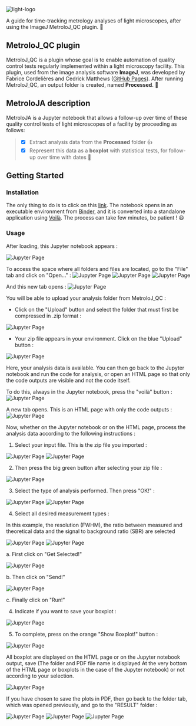 <picture>
 <source media="(prefers-color-scheme: dark)" srcset="https://github.com/CSaint-Hilaire/MetroloJA_Binder/blob/main/images/MetroloJA_logo_black.png">
 <img alt="light-logo" src="https://github.com/CSaint-Hilaire/MetroloJA_Binder/blob/main/images/MetroloJA_logo_white.png">
</picture>

A guide for time-tracking metrology analyses of light microscopes, after using the ImageJ MetroloJ_QC plugin. :tada:

## MetroloJ_QC plugin
MetroloJ_QC is a plugin whose goal is to enable automation of quality control tests regularly implemented within a light microscopy facility. This plugin, used from the image analysis software **ImageJ**, was developed by Fabrice Cordelières and Cedrick Matthews ([GitHub Pages](https://github.com/MontpellierRessourcesImagerie/MetroloJ_QC)). After running MetroloJ_QC, an output folder is created, named **Processed**. &#x1F4D7; 

## MetroloJA description
MetroloJA is a Jupyter notebook that allows a follow-up over time of these quality control tests of light microscopes of a facility by proceeding as follows: 
 > - [x] Extract analysis data from the **Processed** folder :+1:
 > - [x] Represent this data as a **boxplot** with statistical tests, for follow-up over time with dates :tada:

## Getting Started
### Installation
The only thing to do is to click on this [link](https://mybinder.org/v2/gh/CSaint-Hilaire/MetroloJA_Binder/HEAD?urlpath=tree%2Fmetroloj_analyze.ipynb). 
The notebook opens in an executable environment from [Binder](https://mybinder.readthedocs.io/en/latest/), and it is converted into a standalone application using [Voilà](https://voila.readthedocs.io/en/stable/using.html). The process can take few minutes, be patient ! :laughing:


### Usage
After loading, this Jupyter notebook appears :

![Jupyter Page](https://github.com/CSaint-Hilaire/MetroloJA_Binder/blob/main/images/usage_1.png) 

To access the space where all folders and files are located, go to the "File" tab and click on "Open..." :
![Jupyter Page](https://github.com/CSaint-Hilaire/MetroloJA_Binder/blob/main/images/usage_2.png) ![Jupyter Page](https://github.com/CSaint-Hilaire/MetroloJA_Binder/blob/main/images/usage_3.png) ![Jupyter Page](https://github.com/CSaint-Hilaire/MetroloJA_Binder/blob/main/images/usage_3bis.png)

And this new tab opens :
![Jupyter Page](https://github.com/CSaint-Hilaire/MetroloJA_Binder/blob/main/images/usage_4.png)

You will be able to upload your analysis folder from MetroloJ_QC :
 * Click on the "Upload" button and select the folder that must first be compressed in .zip format :
 
 ![Jupyter Page](https://github.com/CSaint-Hilaire/MetroloJA_Binder/blob/main/images/usage_5.png)
 
 * Your zip file appears in your environment. Click on the blue "Upload" button :
 
 ![Jupyter Page](https://github.com/CSaint-Hilaire/MetroloJA_Binder/blob/main/images/usage_6.png)
 
Here, your analysis data is available. You can then go back to the Jupyter notebook and run the code for analysis, or open an HTML page so that only the code outputs are visible and not the code itself.

To do this, always in the Jupyter notebook, press the "voilà" button : 
![Jupyter Page](https://github.com/CSaint-Hilaire/MetroloJA_Binder/blob/main/images/usage_7.png)

A new tab opens. This is an HTML page with only the code outputs :
![Jupyter Page](https://github.com/CSaint-Hilaire/MetroloJA_Binder/blob/main/images/usage_8.png)

Now, whether on the Jupyter notebook or on the HTML page, process the analysis data according to the following instructions : 
1. Select your input file. This is the zip file you imported :

![Jupyter Page](https://github.com/CSaint-Hilaire/MetroloJA_Binder/blob/main/images/usage_9.png) ![Jupyter Page](https://github.com/CSaint-Hilaire/MetroloJA_Binder/blob/main/images/usage_9bis.png)

2. Then press the big green button after selecting your zip file :

![Jupyter Page](https://github.com/CSaint-Hilaire/MetroloJA_Binder/blob/main/images/usage_10.png)

3. Select the type of analysis performed. Then press "OK!" :

![Jupyter Page](https://github.com/CSaint-Hilaire/MetroloJA_Binder/blob/main/images/usage_11.png) ![Jupyter Page](https://github.com/CSaint-Hilaire/MetroloJA_Binder/blob/main/images/usage_11bis.png)

4. Select all desired measurement types :

In this example, the resolution (FWHM), the ratio between measured and theoretical data and the signal to background ratio (SBR) are selected  

![Jupyter Page](https://github.com/CSaint-Hilaire/MetroloJA_Binder/blob/main/images/usage_12.png) ![Jupyter Page](https://github.com/CSaint-Hilaire/MetroloJA_Binder/blob/main/images/usage_12bis.png)

  a. First click on "Get Selected!"
  
  ![Jupyter Page](https://github.com/CSaint-Hilaire/MetroloJA_Binder/blob/main/images/usage_13.png)
  
  b. Then click on "Send!"
  
  ![Jupyter Page](https://github.com/CSaint-Hilaire/MetroloJA_Binder/blob/main/images/usage_13bis.png)
  
  c. Finally click on "Run!"

4. Indicate if you want to save your boxplot :

![Jupyter Page](https://github.com/CSaint-Hilaire/MetroloJA_Binder/blob/main/images/usage_14.png)

5. To complete, press on the orange "Show Boxplot!" button :

![Jupyter Page](https://github.com/CSaint-Hilaire/MetroloJA_Binder/blob/main/images/usage_15.png)

All boxplot are displayed on the HTML page or on the Jupyter notebook output, save (The folder and PDF file name is displayed At the very bottom of the HTML page or boxplots in the case of the Jupyter notebook) or not according to your selection.

![Jupyter Page](https://github.com/CSaint-Hilaire/MetroloJA_Binder/blob/main/images/usage_16.png)

If you have chosen to save the plots in PDF, then go back to the folder tab, which was opened previously, and go to the "RESULT" folder : 

![Jupyter Page](https://github.com/CSaint-Hilaire/MetroloJA_Binder/blob/main/images/usage_18.png) ![Jupyter Page](https://github.com/CSaint-Hilaire/MetroloJA_Binder/blob/main/images/usage_17.png) ![Jupyter Page](https://github.com/CSaint-Hilaire/MetroloJA_Binder/blob/main/images/usage_17bis.png)
